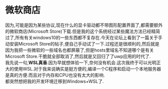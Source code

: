 # 微软商店

因为,可能是因为某些协议,现在什么的显卡驱动都不带图形配置界面了,都需要额外的微软商店(Microsoft Store)下载.但是我的这个系统经过某些魔法方法已经精简过了,所有有关windows10的一些东西都不复存在.今天在论坛上看到了一篇关于手动安装Microsoft Store的帖子,便自己手动试了一下.过程还是很顺利的,然后就是因为我把一些微软的一些域名也都屏蔽了,但是hosts里域名不知道哪个是有关Microsoft Store.干脆就全部取消了,然后就是又回归了了uwp应用的时代了.  
我先说一句,**WSL真香**.因为早就想体验一下,奈何没有机会.这次我终于可以光明正大的使用WSL.对于我来说确实是挺方便的,编译一个C程序和启动一个本地服务器是真的方便.而且对于内存和CPU也没有太大的影响.  
都突然想把我的开发环境迁移到Windows+WSL了.
